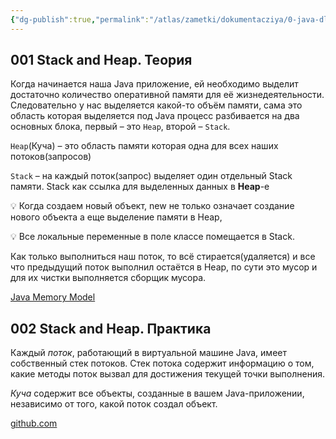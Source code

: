 ```yaml
---
{"dg-publish":true,"permalink":"/atlas/zametki/dokumentacziya/0-java-dlya-nachinayushhih-level-2/02-stack-and-heap/","tags":["Java"],"noteIcon":"","created":"2023-12-12T23:17:18.636+05:00"}
---
```


## 001 Stack and Heap. Теория

Когда начинается наша Java приложение, ей необходимо выделит достаточно количество оперативной памяти для её жизнедеятельности. Следовательно у нас выделяется какой-то объём памяти, сама это область которая выделяется под Java процесс разбивается на два основных блока, первый – это `Heap`, второй – `Stack`.

`Heap`(Куча) – это область памяти которая одна для всех наших потоков(запросов)

`Stack` – на каждый поток(запрос) выделяет один отдельный Stack памяти. Stack как ссылка для выделенных данных в **Heap**-e

<aside> 💡 Когда создаем новый объект, new не только означает создание нового объекта а еще выделение памяти в Heap,

</aside>

💡 Все локальные переменные в поле классе помещается в Stack.

Как только выполниться наш поток, то всё стирается(удаляется) и все что предыдущий поток выполнил остаётся в Heap, по сути это мусор и для их чистки выполняется сборщик мусора.

[Java Memory Model](https://jenkov.com/tutorials/java-concurrency/java-memory-model.html)

## 002 Stack and Heap. Практика

Каждый *поток*, работающий в виртуальной машине Java, имеет собственный стек потоков. Стек потока содержит информацию о том, какие методы поток вызвал для достижения текущей точки выполнения.

*Куча* содержит все объекты, созданные в вашем Java-приложении, независимо от того, какой поток создал объект.

[github.com](https://github.com/dmdev2020/java-level2-starter/tree/lesson-8.2/src/com/dmdev/oop/lesson7)